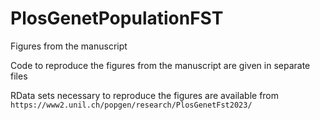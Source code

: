 # PlosGenetPopulationFST
Figures from the manuscript

Code to reproduce the figures from the manuscript are given in separate files

RData sets necessary to reproduce the figures are available from `https://www2.unil.ch/popgen/research/PlosGenetFst2023/`
